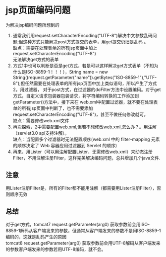 # jsp页面编码问题
为解决jsp编码问题所想到的       
1. 通常我们用request.setCharacterEncoding("UTF-8")解决中文参数乱码问题;但这种方式只能解决post方式提交的表单，用get提交仍旧是乱码 。   
缺点：需要在处理表单的所有jsp页面中加上request.setCharacterEncoding("UTF-8")     
           无法解决get方式的表单 
2. 方式1中也可以判断是否是get方式，若是可以这样解决get方式表单（不知为什么是ISO-8859-1！！！），String name = new String((request.getParameter("name")).getBytes("ISO-8859-1"),"UTF-8");但任然需要在处理表单的所有jsp页面中加上类似语句，所以产生了方式2，用过滤器， 对于post方式，在过滤器的doFilter方法中设置编码。对于get方式，自定义请求包装器包装请求，将字符编码转换的工作添加到getParameter()方法中，接下来在 web.xml中配置过滤器，就不要在处理表单的所有jsp页面中判断了，也不需要添加request.setCharacterEncoding("UTF-8")，甚至不做任何修改就可。     
缺点：需要修改web.xml文件
3. 再次探索，2中需要配置web.xml,但若不想修改web.xml,怎么办？。用注解（servlet3.0 api支持注解）。      
缺点：当配置多个过滤器时无法配置顺序(web.xml 中的 filter-mapping 元素的顺序决定了 Web 容器应用过滤器到 Servlet 的顺序)
4. 再来，用Lister（可以用注解配置Lister，无需修改web.xml）来动态注册Filter，不用注解注册Filter，这样完美解决编码问题，总共增加几个java文件.     
## 注意    
用Lister注册Filter是，所有的Filter都不能用注解（都需要用Lister注册Filter），否则顺序无效  
## 总结   

对于get方式，tomcat7 request.getParameter(arg0) 获取参数前会用ISO-8859-1解码从客户端发来的参数，但通常从客户端发来的参数不是用ISO-8859-1编码的，这就是乱码产生的原因  
 tomcat8 request.getParameter(arg0) 获取参数前会用UTF-8解码从客户端发来的参数客户端发来的参数若用UTF-8编码，就不会。
